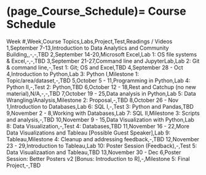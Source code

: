 (page_Course_Schedule)=
Course Schedule
=======================

Week #,Week,Course Topics,Labs,Project,Test,Readings / Videos
1,September 7-13,Introduction to Data Analytics and Community Building,,-,-,TBD
2,September 14-20,Microsoft Excel,Lab 1: OS file systems & Excel,-,-,TBD
3,September 21-27,Command line and JupyterLab,Lab 2: Git & command line,-,Test 1: Git; OS and Excel,TBD
4,September 28 - Oct 4,Introduction to Python,Lab 3: Python I,Milestone 1: Topic/area/dataset,-,TBD
5,October 5 - 11,Programming in Python,Lab 4: Python II,-,Test 2: Python,TBD
6,October 12 - 18,Rest and Catchup (no new material),N/A,-,-,TBD
7,October 19 - 25,Data analysis in Python,Lab 5: Data Wrangling/Analysis,Milestone 2: Proposal,-,TBD
8,October 26 - Nov 1,Introduction to Databases,Lab 6: SQL I,-,Test 3: Python and Pandas,TBD
9,November 2 - 8,Working with Databases,Lab 7: SQL II,Milestone 3: Scripts and analysis,-,TBD
10,November 9 - 15,Data Visualization with Python,Lab 8: Data Visualization,-,Test 4: Databases,TBD
11,November 16 - 22,More Data Visualizations and Tableau [Possible Guest Speaker],Lab 9: Tableau,Milestone 4: Cleanup and addressing feedback,-,TBD
12,November 23 - 29,Introduction to Tableau,Lab 10: Poster Session (Feedback),-,Test 5: Data Visualizaation and Tableau,TBD
13,November 30 - Dec 6,Poster Session: Better Posters v2 [Bonus: Introduction to R],-,Milestone 5: Final Project,-,TBD